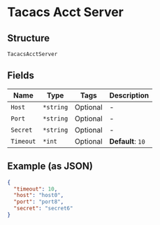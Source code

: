 
# Tacacs Acct Server

## Structure

`TacacsAcctServer`

## Fields

| Name | Type | Tags | Description |
|  --- | --- | --- | --- |
| `Host` | `*string` | Optional | - |
| `Port` | `*string` | Optional | - |
| `Secret` | `*string` | Optional | - |
| `Timeout` | `*int` | Optional | **Default**: `10` |

## Example (as JSON)

```json
{
  "timeout": 10,
  "host": "host0",
  "port": "port8",
  "secret": "secret6"
}
```

